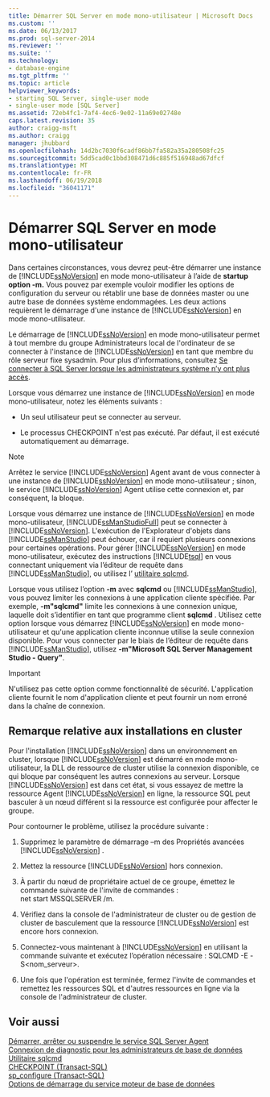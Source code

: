 ```yaml
---
title: Démarrer SQL Server en mode mono-utilisateur | Microsoft Docs
ms.custom: ''
ms.date: 06/13/2017
ms.prod: sql-server-2014
ms.reviewer: ''
ms.suite: ''
ms.technology:
- database-engine
ms.tgt_pltfrm: ''
ms.topic: article
helpviewer_keywords:
- starting SQL Server, single-user mode
- single-user mode [SQL Server]
ms.assetid: 72eb4fc1-7af4-4ec6-9e02-11a69e02748e
caps.latest.revision: 35
author: craigg-msft
ms.author: craigg
manager: jhubbard
ms.openlocfilehash: 14d2bc7030f6cadf86bb7fa582a35a280508fc25
ms.sourcegitcommit: 5dd5cad0c1bbd308471d6c885f516948ad67dfcf
ms.translationtype: MT
ms.contentlocale: fr-FR
ms.lasthandoff: 06/19/2018
ms.locfileid: "36041171"
---
```

# <a name="start-sql-server-in-single-user-mode"></a>Démarrer SQL Server en mode mono-utilisateur
  Dans certaines circonstances, vous devrez peut-être démarrer une instance de [!INCLUDE[ssNoVersion](../../includes/ssnoversion-md.md)] en mode mono-utilisateur à l’aide de **startup option -m.** Vous pouvez par exemple vouloir modifier les options de configuration du serveur ou rétablir une base de données master ou une autre base de données système endommagées. Les deux actions requièrent le démarrage d'une instance de [!INCLUDE[ssNoVersion](../../includes/ssnoversion-md.md)] en mode mono-utilisateur.  
  
 Le démarrage de [!INCLUDE[ssNoVersion](../../includes/ssnoversion-md.md)] en mode mono-utilisateur permet à tout membre du groupe Administrateurs local de l'ordinateur de se connecter à l'instance de [!INCLUDE[ssNoVersion](../../includes/ssnoversion-md.md)] en tant que membre du rôle serveur fixe sysadmin. Pour plus d’informations, consultez [Se connecter à SQL Server lorsque les administrateurs système n’y ont plus accès](connect-to-sql-server-when-system-administrators-are-locked-out.md).  
  
 Lorsque vous démarrez une instance de [!INCLUDE[ssNoVersion](../../includes/ssnoversion-md.md)] en mode mono-utilisateur, notez les éléments suivants :  
  
-   Un seul utilisateur peut se connecter au serveur.  
  
-   Le processus CHECKPOINT n'est pas exécuté. Par défaut, il est exécuté automatiquement au démarrage.  
  
> [!NOTE]  
>  Arrêtez le service [!INCLUDE[ssNoVersion](../../includes/ssnoversion-md.md)] Agent avant de vous connecter à une instance de [!INCLUDE[ssNoVersion](../../includes/ssnoversion-md.md)] en mode mono-utilisateur ; sinon, le service [!INCLUDE[ssNoVersion](../../includes/ssnoversion-md.md)] Agent utilise cette connexion et, par conséquent, la bloque.  
  
 Lorsque vous démarrez une instance de [!INCLUDE[ssNoVersion](../../includes/ssnoversion-md.md)] en mode mono-utilisateur, [!INCLUDE[ssManStudioFull](../../includes/ssmanstudiofull-md.md)] peut se connecter à [!INCLUDE[ssNoVersion](../../includes/ssnoversion-md.md)]. L'exécution de l'Explorateur d'objets dans [!INCLUDE[ssManStudio](../../includes/ssmanstudio-md.md)] peut échouer, car il requiert plusieurs connexions pour certaines opérations. Pour gérer [!INCLUDE[ssNoVersion](../../includes/ssnoversion-md.md)] en mode mono-utilisateur, exécutez des instructions [!INCLUDE[tsql](../../includes/tsql-md.md)] en vous connectant uniquement via l’éditeur de requête dans [!INCLUDE[ssManStudio](../../includes/ssmanstudio-md.md)], ou utilisez l’ [utilitaire sqlcmd](../../tools/sqlcmd-utility.md).  
  
 Lorsque vous utilisez l’option **-m** avec **sqlcmd** ou [!INCLUDE[ssManStudio](../../includes/ssmanstudio-md.md)], vous pouvez limiter les connexions à une application cliente spécifiée. Par exemple, **-m"sqlcmd"** limite les connexions à une connexion unique, laquelle doit s’identifier en tant que programme client **sqlcmd** . Utilisez cette option lorsque vous démarrez [!INCLUDE[ssNoVersion](../../includes/ssnoversion-md.md)] en mode mono-utilisateur et qu'une application cliente inconnue utilise la seule connexion disponible. Pour vous connecter par le biais de l’éditeur de requête dans [!INCLUDE[ssManStudio](../../includes/ssmanstudio-md.md)], utilisez **-m"Microsoft SQL Server Management Studio - Query"**.  
  
> [!IMPORTANT]  
>  N'utilisez pas cette option comme fonctionnalité de sécurité. L'application cliente fournit le nom d'application cliente et peut fournir un nom erroné dans la chaîne de connexion.  
  
## <a name="note-for-clustered-installations"></a>Remarque relative aux installations en cluster  
 Pour l'installation [!INCLUDE[ssNoVersion](../../includes/ssnoversion-md.md)] dans un environnement en cluster, lorsque [!INCLUDE[ssNoVersion](../../includes/ssnoversion-md.md)] est démarré en mode mono-utilisateur, la DLL de ressource de cluster utilise la connexion disponible, ce qui bloque par conséquent les autres connexions au serveur. Lorsque [!INCLUDE[ssNoVersion](../../includes/ssnoversion-md.md)] est dans cet état, si vous essayez de mettre la ressource Agent [!INCLUDE[ssNoVersion](../../includes/ssnoversion-md.md)] en ligne, la ressource SQL peut basculer à un nœud différent si la ressource est configurée pour affecter le groupe.  
  
 Pour contourner le problème, utilisez la procédure suivante :  
  
1.  Supprimez le paramètre de démarrage –m des Propriétés avancées [!INCLUDE[ssNoVersion](../../includes/ssnoversion-md.md)] .  
  
2.  Mettez la ressource [!INCLUDE[ssNoVersion](../../includes/ssnoversion-md.md)] hors connexion.  
  
3.  À partir du nœud de propriétaire actuel de ce groupe, émettez le commande suivante de l'invite de commandes :  
    net start MSSQLSERVER /m.  
  
4.  Vérifiez dans la console de l'administrateur de cluster ou de gestion de cluster de basculement que la ressource [!INCLUDE[ssNoVersion](../../includes/ssnoversion-md.md)] est encore hors connexion.  
  
5.  Connectez-vous maintenant à [!INCLUDE[ssNoVersion](../../includes/ssnoversion-md.md)] en utilisant la commande suivante et exécutez l’opération nécessaire : SQLCMD -E -S\<nom_serveur>.  
  
6.  Une fois que l'opération est terminée, fermez l'invite de commandes et remettez les ressources SQL et d'autres ressources en ligne via la console de l'administrateur de cluster.  
  
## <a name="see-also"></a>Voir aussi  
 [Démarrer, arrêter ou suspendre le service SQL Server Agent](../../ssms/agent/start-stop-or-pause-the-sql-server-agent-service.md)   
 [Connexion de diagnostic pour les administrateurs de base de données](diagnostic-connection-for-database-administrators.md)   
 [Utilitaire sqlcmd](../../tools/sqlcmd-utility.md)   
 [CHECKPOINT &#40;Transact-SQL&#41;](/sql/t-sql/language-elements/checkpoint-transact-sql)   
 [sp_configure &#40;Transact-SQL&#41;](/sql/relational-databases/system-stored-procedures/sp-configure-transact-sql)   
 [Options de démarrage du service moteur de base de données](database-engine-service-startup-options.md)  
  
  
